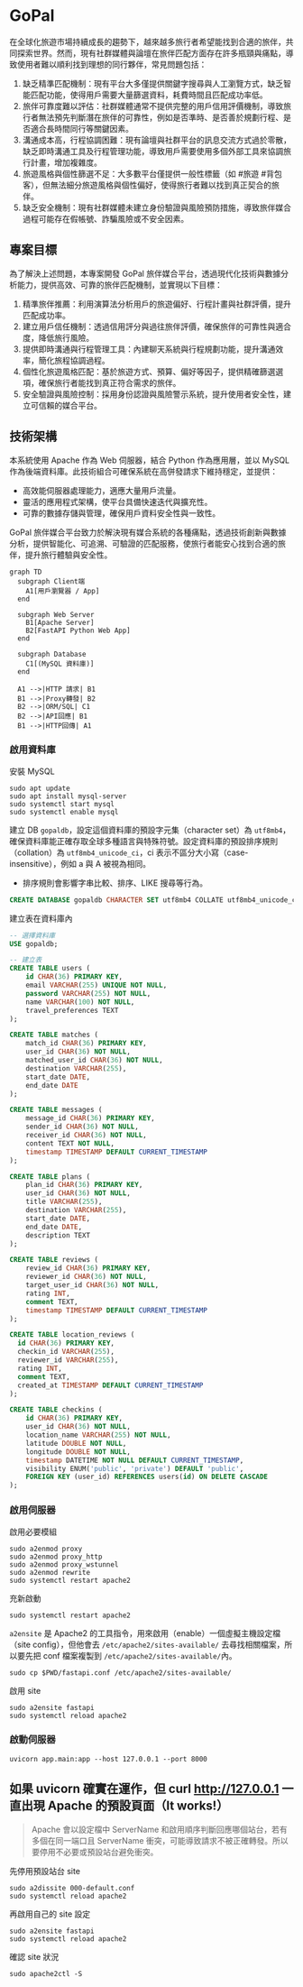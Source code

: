 # GoPal

在全球化旅遊市場持續成長的趨勢下，越來越多旅行者希望能找到合適的旅伴，共同探索世界。然而，現有社群媒體與論壇在旅伴匹配方面存在許多瓶頸與痛點，導致使用者難以順利找到理想的同行夥伴，常見問題包括：

1. 缺乏精準匹配機制：現有平台大多僅提供關鍵字搜尋與人工瀏覽方式，缺乏智能匹配功能，使得用戶需要大量篩選資料，耗費時間且匹配成功率低。
2. 旅伴可靠度難以評估：社群媒體通常不提供完整的用戶信用評價機制，導致旅行者無法預先判斷潛在旅伴的可靠性，例如是否準時、是否善於規劃行程、是否適合長時間同行等關鍵因素。
3. 溝通成本高，行程協調困難：現有論壇與社群平台的訊息交流方式過於零散，缺乏即時溝通工具及行程管理功能，導致用戶需要使用多個外部工具來協調旅行計畫，增加複雜度。
4. 旅遊風格與個性篩選不足：大多數平台僅提供一般性標籤（如 #旅遊 #背包客），但無法細分旅遊風格與個性偏好，使得旅行者難以找到真正契合的旅伴。
5. 缺乏安全機制：現有社群媒體未建立身份驗證與風險預防措施，導致旅伴媒合過程可能存在假帳號、詐騙風險或不安全因素。

## 專案目標
為了解決上述問題，本專案開發 GoPal 旅伴媒合平台，透過現代化技術與數據分析能力，提供高效、可靠的旅伴匹配機制，並實現以下目標：
1. 精準旅伴推薦：利用演算法分析用戶的旅遊偏好、行程計畫與社群評價，提升匹配成功率。
2. 建立用戶信任機制：透過信用評分與過往旅伴評價，確保旅伴的可靠性與適合度，降低旅行風險。
3. 提供即時溝通與行程管理工具：內建聊天系統與行程規劃功能，提升溝通效率，簡化旅程協調過程。
4. 個性化旅遊風格匹配：基於旅遊方式、預算、偏好等因子，提供精確篩選選項，確保旅行者能找到真正符合需求的旅伴。
5. 安全驗證與風險控制：採用身份認證與風險警示系統，提升使用者安全性，建立可信賴的媒合平台。

## 技術架構
本系統使用 Apache 作為 Web 伺服器，結合 Python 作為應用層，並以 MySQL 作為後端資料庫。此技術組合可確保系統在高併發請求下維持穩定，並提供：
- 高效能伺服器處理能力，適應大量用戶流量。
- 靈活的應用程式架構，使平台具備快速迭代與擴充性。
- 可靠的數據存儲與管理，確保用戶資料安全性與一致性。


GoPal 旅伴媒合平台致力於解決現有媒合系統的各種痛點，透過技術創新與數據分析，提供智能化、可追溯、可驗證的匹配服務，使旅行者能安心找到合適的旅伴，提升旅行體驗與安全性。

```mermaid
graph TD
  subgraph Client端
    A1[用戶瀏覽器 / App]
  end

  subgraph Web Server
    B1[Apache Server]
    B2[FastAPI Python Web App]
  end

  subgraph Database
    C1[(MySQL 資料庫)]
  end

  A1 -->|HTTP 請求| B1
  B1 -->|Proxy轉發| B2
  B2 -->|ORM/SQL| C1
  B2 -->|API回應| B1
  B1 -->|HTTP回傳| A1
```

### 啟用資料庫
安裝 MySQL
```
sudo apt update
sudo apt install mysql-server
sudo systemctl start mysql
sudo systemctl enable mysql
```

建立 DB `gopaldb`，設定這個資料庫的預設字元集（character set）為 `utf8mb4`，確保資料庫能正確存取全球多種語言與特殊符號。設定資料庫的預設排序規則（collation）為 `utf8mb4_unicode_ci`，ci 表示不區分大小寫（case-insensitive），例如 a 與 A 被視為相同。
- 排序規則會影響字串比較、排序、LIKE 搜尋等行為。
```sql
CREATE DATABASE gopaldb CHARACTER SET utf8mb4 COLLATE utf8mb4_unicode_ci;
```
建立表在資料庫內
```sql
-- 選擇資料庫
USE gopaldb;

-- 建立表
CREATE TABLE users (
    id CHAR(36) PRIMARY KEY,
    email VARCHAR(255) UNIQUE NOT NULL,
    password VARCHAR(255) NOT NULL,
    name VARCHAR(100) NOT NULL,
    travel_preferences TEXT
);

CREATE TABLE matches (
    match_id CHAR(36) PRIMARY KEY,
    user_id CHAR(36) NOT NULL,
    matched_user_id CHAR(36) NOT NULL,
    destination VARCHAR(255),
    start_date DATE,
    end_date DATE
);

CREATE TABLE messages (
    message_id CHAR(36) PRIMARY KEY,
    sender_id CHAR(36) NOT NULL,
    receiver_id CHAR(36) NOT NULL,
    content TEXT NOT NULL,
    timestamp TIMESTAMP DEFAULT CURRENT_TIMESTAMP
);

CREATE TABLE plans (
    plan_id CHAR(36) PRIMARY KEY,
    user_id CHAR(36) NOT NULL,
    title VARCHAR(255),
    destination VARCHAR(255),
    start_date DATE,
    end_date DATE,
    description TEXT
);

CREATE TABLE reviews (
    review_id CHAR(36) PRIMARY KEY,
    reviewer_id CHAR(36) NOT NULL,
    target_user_id CHAR(36) NOT NULL,
    rating INT,
    comment TEXT,
    timestamp TIMESTAMP DEFAULT CURRENT_TIMESTAMP
);

CREATE TABLE location_reviews (
  id CHAR(36) PRIMARY KEY,
  checkin_id VARCHAR(255),
  reviewer_id VARCHAR(255),
  rating INT,
  comment TEXT,
  created_at TIMESTAMP DEFAULT CURRENT_TIMESTAMP
);

CREATE TABLE checkins (
    id CHAR(36) PRIMARY KEY,
    user_id CHAR(36) NOT NULL,
    location_name VARCHAR(255) NOT NULL,
    latitude DOUBLE NOT NULL,
    longitude DOUBLE NOT NULL,
    timestamp DATETIME NOT NULL DEFAULT CURRENT_TIMESTAMP,
    visibility ENUM('public', 'private') DEFAULT 'public',
    FOREIGN KEY (user_id) REFERENCES users(id) ON DELETE CASCADE
);
```

### 啟用伺服器
啟用必要模組

```
sudo a2enmod proxy
sudo a2enmod proxy_http
sudo a2enmod proxy_wstunnel
sudo a2enmod rewrite
sudo systemctl restart apache2
```
充新啟動
```
sudo systemctl restart apache2
```
`a2ensite` 是 Apache2 的工具指令，用來啟用（enable）一個虛擬主機設定檔（site config），但他會去 `/etc/apache2/sites-available/` 去尋找相關檔案，所以要先把 conf 檔案複製到 `/etc/apache2/sites-available/`內。
```
sudo cp $PWD/fastapi.conf /etc/apache2/sites-available/
```
啟用 site
```
sudo a2ensite fastapi
sudo systemctl reload apache2
```

### 啟動伺服器
```
uvicorn app.main:app --host 127.0.0.1 --port 8000
```

## 如果 uvicorn 確實在運作，但 curl  http://127.0.0.1 一直出現 Apache 的預設頁面（It works!）
> Apache 會以設定檔中 ServerName 和啟用順序判斷回應哪個站台，若有多個在同一端口且 ServerName 衝突，可能導致請求不被正確轉發。所以要停用不必要或預設站台避免衝突。

先停用預設站台 site
```
sudo a2dissite 000-default.conf
sudo systemctl reload apache2
```
再啟用自己的 site 設定
```
sudo a2ensite fastapi
sudo systemctl reload apache2
```
確認 site 狀況
```
sudo apache2ctl -S
```